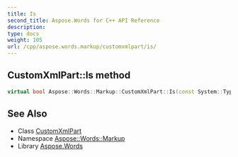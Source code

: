 ```yaml
---
title: Is
second_title: Aspose.Words for C++ API Reference
description: 
type: docs
weight: 105
url: /cpp/aspose.words.markup/customxmlpart/is/
---
```

## CustomXmlPart::Is method




```cpp
virtual bool Aspose::Words::Markup::CustomXmlPart::Is(const System::TypeInfo &target) const override
```

## See Also

* Class [CustomXmlPart](../)
* Namespace [Aspose::Words::Markup](../../)
* Library [Aspose.Words](../../../)
